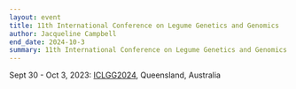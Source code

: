 ```yaml
---
layout: event
title: 11th International Conference on Legume Genetics and Genomics
author: Jacqueline Campbell
end_date: 2024-10-3
summary: 11th International Conference on Legume Genetics and Genomics (ICLGG2024),  Queensland, Australia 
---
```

Sept 30 - Oct 3, 2023:
[ICLGG2024](https://www.iclgg2024.org/), Queensland, Australia 
